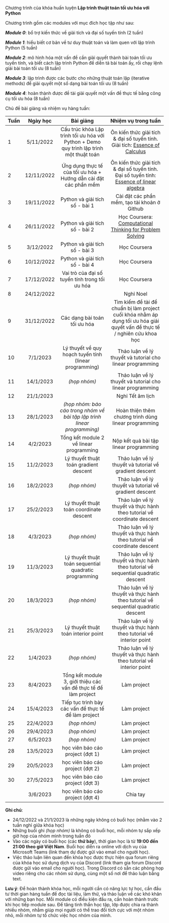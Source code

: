 Chương trình của khóa huấn luyện **Lập trình thuật toán tối ưu hóa với Python**

Chương trình gồm các modules với mục đích học tập như sau:

***Module 0***: bổ trợ kiến thức về giải tích và đại số tuyến tính (2 tuần)

***Module 1***: hiểu biết cơ bản về tư duy thuật toán và làm quen với lập trình Python (5 tuần)

***Module 2***: mô hình hóa một vấn đề cần giải quyết thành bài toán tối ưu tuyến tính, và biết cách lập trình Python để diễn tả bài toán ấy, rồi chạy lệnh giải bài toán tối ưu (8 tuần)

***Module 3***: lập trình được các bước cho những thuật toán lặp (iterative methods) để giải quyết một số dạng bài toán tối ưu (8 tuần)

***Module 4***: hoàn thành được đề tài giải quyết một vấn đề thực tế bằng công cụ tối ưu hóa (8 tuần)

Chủ đề bài giảng và nhiệm vụ hàng tuần:

| **Tuần** | **Ngày học** |                                       **Bài giảng**                                      |                                                              **Nhiệm vụ trong tuần**                                                              |
|----------|:------------:|:----------------------------------------------------------------------------------------:|:-------------------------------------------------------------------------------------------------------------------------------------------------:|
|        1 |    5/11/2022 | Cấu trúc khóa Lập trình tối ưu hóa với Python + Demo quy trình lập trình một thuật toán |     Ôn kiến thức giải tích & đại số tuyến tính. Giải tích: [Essence of Calculus](https://www.youtube.com/watch?v=WUvTyaaNkzM&list=PL0-GT3co4r2wlh6UHTUeQsrf3mlS2lk6x)     |
|        2 |   12/11/2022 | Ứng dụng thực tế của tối ưu hóa + Hướng dẫn cài đặt các phần mềm                         | Ôn kiến thức giải tích & đại số tuyến tính. Đại số tuyến tính: [Essence of linear algebra](https://www.youtube.com/watch?v=fNk_zzaMoSs&list=PLZHQObOWTQDPD3MizzM2xVFitgF8hE_ab) |
|        3 |   19/11/2022 | Python và giải tích số - bài 1                                                           |                                                    Cài đặt các phần mềm, tạo tài khoản ở Github                                                   |
|        4 |   26/11/2022 | Python và giải tích số - bài 2                                                           |                                Học Coursera: [Computational Thinking for Problem Solving](https://www.coursera.org/learn/computational-thinking-problem-solving)                                |
|        5 |    3/12/2022 | Python và giải tích số - bài 3                                                           |                                                                    Học Coursera                                                                   |
|        6 |   10/12/2022 | Python và giải tích số - bài 4                                                           |                                                                    Học Coursera                                                                   |
|        7 |   17/12/2022 | Vai trò của đại số tuyến tính trong tối ưu hóa                                           |                                                                    Học Coursera                                                                   |
|        8 |   24/12/2022 |                                                                                          |                                                                     Nghỉ Noel                                                                     |
|        9 |   31/12/2022 | Các dạng bài toán tối ưu hóa                                                             | Tìm kiếm đề tài để chuẩn bị làm project cuối khóa nhằm áp dụng tối ưu hóa giải quyết vấn đề thực tế / nghiên cứu khoa học                         |
|       10 |     7/1/2023 | Lý thuyết về quy hoạch tuyến tính (linear programming)                                   |                                             Thảo luận về lý thuyết và tutorial cho linear programming                                             |
|       11 |    14/1/2023 | _(họp nhóm)_                                                                               |                                             Thảo luận về lý thuyết và tutorial cho linear programming                                             |
|       12 |    21/1/2023 |                                                                                          |                                                                  Nghỉ Tết âm lịch                                                                 |
|       13 |    28/1/2023 | _(họp nhóm: báo cáo trong nhóm về bài tập lập trình linear programming)_                   |                                                Hoàn thiện thêm chương trình dùng linear programming                                               |
|       14 |     4/2/2023 | Tổng kết module 2 về linear programming                                                  |                                                       Nộp kết quả bài tập linear programming                                                      |
|       15 |    11/2/2023 | Lý thuyết thuật toán gradient descent                                                    |                                               Thảo luận về lý thuyết và tutorial về gradient descent                                              |
|       16 |    18/2/2023 | _(họp nhóm)_                                                                               |                                               Thảo luận về lý thuyết và tutorial về gradient descent                                              |
|       17 |    25/2/2023 | Lý thuyết thuật toán coordinate descent                                                  |                                      Thảo luận về lý thuyết và thực hành theo tutorial về coordinate descent                                      |
|       18 |     4/3/2023 | _(họp nhóm)_                                                                               |                                      Thảo luận về lý thuyết và thực hành theo tutorial về coordinate descent                                      |
|       19 |    11/3/2023 | Lý thuyết thuật toán sequential quadratic programming                                    |                                 Thảo luận về lý thuyết và thực hành theo tutorial về sequential quadratic descent                                 |
|       20 |    18/3/2023 | _(họp nhóm)_                                                                               |                                 Thảo luận về lý thuyết và thực hành theo tutorial về sequential quadratic descent                                 |
|       21 |    25/3/2023 | Lý thuyết thuật toán interior point                                                      |                                        Thảo luận về lý thuyết và thực hành theo tutorial về interior point                                        |
|       22 |     1/4/2023 | _(họp nhóm)_                                                                               |                                        Thảo luận về lý thuyết và thực hành theo tutorial về interior point                                        |
|       23 |     8/4/2023 | Tổng kết module 3, giới thiệu các vấn đề thực tế để làm project                          |                                                                    Làm project                                                                    |
|       24 |    15/4/2023 | Tiếp tục trình bày các vấn đề thực tế để làm project                                     |                                                                    Làm project                                                                    |
|       25 |    22/4/2023 | _(họp nhóm)_                                                                             |                                                                    Làm project                                                                    |
|       26 |    29/4/2023 | _(họp nhóm)_                                                                             |                                                                    Làm project                                                                    |
|       27 |     6/5/2023 | _(họp nhóm)_                                                                             |                                                                    Làm project                                                                    |
|       28 |    13/5/2023 | học viên báo cáo project (đợt 1)                                                         |                                                                    Làm project                                                                    |
|       29 |    20/5/2023 | học viên báo cáo project (đợt 2)                                                         |                                                                    Làm project                                                                    |
|       30 |    27/5/2023 | học viên báo cáo project (đợt 3)                                                         |                                                                    Làm project                                                                    |
|          |     3/6/2023 | học viên báo cáo project (đợt 4)                                                         |                                                                      Chia tay                                                                     |

**Ghi chú**:
- 24/12/2022 và 21/1/2023 là những ngày không có buổi học (nhằm vào 2 tuần nghỉ giữa khóa học)
- Những buổi ghi _(họp nhóm)_ là không có buổi học, mỗi nhóm tự sắp xếp giờ họp của nhóm mình trong tuần đó
- Vào các ngày có buổi học (các **thứ bảy**), thời gian học là từ **19:00 đến 21:00 theo giờ Việt Nam**. Buổi học diễn ra online với dịch vụ của Microsoft Teams (link tham dự được gửi vào email cho người học).
- Việc thảo luận liên quan đến khóa học được thực hiện qua forum riêng của khóa học sử dụng dịch vụ của Discord (link tham gia forum Discord được gửi vào email cho người học). Trong Discord có sẵn các phòng họp video riêng cho các nhóm sử dụng, cùng một số nơi để thảo luận bằng text.

**Lưu ý**:
Để hoàn thành khóa học, mỗi người cần có năng lực tự học, cần đầu tư thời gian hàng tuần để đọc tài liệu, làm thử, và thảo luận về các khó khăn với những bạn học. Mỗi module có điều kiện đầu ra, cần hoàn thành trước khi học tiếp module sau. Để tăng tinh thần học tập, lớp được chia ra thành nhiều nhóm, nhằm giúp mọi người có thể trao đổi tích cực với một nhóm nhỏ, mỗi nhóm tự tổ chức việc học nhóm của mình.
